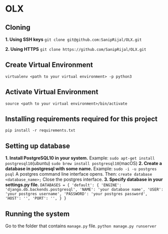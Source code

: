 # OLX

## Cloning
**1. Using SSH keys**
`git clone git@github.com:SanipRijal/OLX.git`

**2. Using HTTPS**
`git clone https://github.com/SanipRijal/OLX.git`

## Create Virtual Environment
`virtualenv <path to your virtual environment> -p python3`

## Activate Virtual Environment
`source <path to your virtual environment>/bin/activate`

## Installing requirements required for this project
`pip install -r requirements.txt`

## Setting up database
**1. Install PostgreSQL10 in your system.**
Example:
`sudo apt-get install postgresql10`(ubuntu)
`sudo brew install postgresql10`(macOS)
**2. Create a database in postgresql with some name.**
Example:
`sudo -i -u postgres psql`
A postgres command line interface opens. Then:
`create database <database_name>;`
Close the postgres interface.
**3. Specify database in your settings.py file.**
`DATABASES = {
    'default': {
        'ENGINE': 'django.db.backends.postgresql',
        'NAME': 'your database name',
        'USER': 'your postgres username',
        'PASSWORD': 'your postgres password',
        'HOST': '',
        'PORT': '',
    }
}`

## Running the system
Go to the folder that contains `manage.py` file.
`python manage.py runserver`
